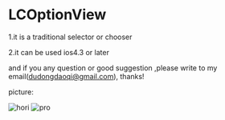 LCOptionView
============

1.it is a traditional selector or chooser

2.it can be used ios4.3 or later

and if you any question or good suggestion ,please write to my email(dudongdaoqi@gmail.com), thanks!

picture: 


![hori](https://raw.github.com/dudongdaoqi/LCOptionView/master/begin.png)
![pro](https://raw.github.com/dudongdaoqi/gridview/master/pro.png)
